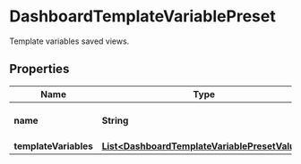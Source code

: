

# DashboardTemplateVariablePreset

Template variables saved views.
## Properties

Name | Type | Description | Notes
------------ | ------------- | ------------- | -------------
**name** | **String** | The name of the variable |  [optional]
**templateVariables** | [**List&lt;DashboardTemplateVariablePresetValue&gt;**](DashboardTemplateVariablePresetValue.md) |  |  [optional]



